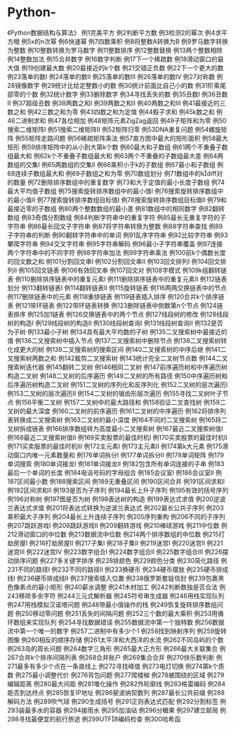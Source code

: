 # Python-
《Python数据结构与算法》
例1完美平方    例2判断平方数    例3检测2的幂次    例4求平方根    例5x的n次幂    例6快速幂    例7四数乘积    例8将整数A转换为B    例9罗马数字转换为整数    例10整数转换为罗马数字    例11整数排序    例12整数替换    例13两个整数相除    例14整数加法    例15合并数字    例16数字判断    例17下一个稀疏数    例18滑动窗口的最大值    例19创建最大数    例20最接近的k个数    例21交错正负数    例22下一个更大的数    例23落单的数Ⅰ    例24落单的数Ⅱ    例25落单的数Ⅲ    例26落单的数Ⅳ    例27对称数    例28镜像数字    例29统计比给定整数小的数    例30统计前面比自己小的数    例31阶乘尾部零的个数    例32统计数字    例33删除数字    例34寻找丢失的数    例35丑数Ⅰ    例36丑数Ⅱ    例37超级丑数    例38两数之和Ⅰ    例39两数之和Ⅱ    例40两数之和Ⅲ    例41最接近的三数之和    例42三数之和为零    例43四数之和为定值    例44骰子求和    例45k数之和    例46二进制求和    例47各位相加    例48矩阵元素ZigZag返回    例49子矩阵和为零    例50搜索二维矩阵Ⅰ    例51搜索二维矩阵Ⅱ    例52矩阵归零    例53DNA重复问题    例54螺旋矩阵    例55矩阵走路问题    例56稀疏矩阵乘法    例57直方图中最大的矩形面积    例58最大矩形    例59排序矩阵中的从小到大第k个数    例60最大和子数组    例61两个不重叠子数组最大和    例62k个不重叠子数组最大和    例63两个不重叠的子数组最大差    例64两数组的交集Ⅰ    例65两数组的交集Ⅱ    例66乘积小于k的子数组    例67最小和子数组    例68连续子数组最大和    例69子数组之和为零    例70数组划分    例71数组中的kdiff对的数量    例72删除排序数组中的重复数字    例73和大于定值的最小长度子数组    例74最大平均值子数组    例75搜索旋转排序数组中的最小值Ⅰ    例76搜索旋转排序数组中的最小值Ⅱ    例77搜索旋转排序数组目标值Ⅰ    例78搜索旋转排序数组目标值Ⅱ    例79和最接近零的子数组    例80两个整数数组的最小差    例81数组中的相同数字    例82翻转数组    例83奇偶分割数组    例84判断字符串中的重复字符    例85最长无重复字符的子字符串    例86最长回文子字符串    例87将字符串转换为整数    例88字符串查找    例89子字符串的判断    例90翻转字符串中的单词    例91乱序字符串    例92比较字符串    例93攀爬字符串    例94交叉字符串    例95字符串解码    例96最小子字符串覆盖    例97连接两个字符串中的不同字符    例98字符串加法    例99字符串乘法    例100前k个偶数长度的回文数之和    例101分割回文串Ⅰ    例102分割回文串Ⅱ    例103回文排列Ⅰ    例104回文排列Ⅱ    例105回文链表    例106有效回文串    例107回文对    例108字模式    例109k组翻转链表    例110删除排序链表中的重复元素Ⅰ    例111删除排序链表中的重复元素Ⅱ    例112链表划分    例113翻转链表Ⅰ    例114翻转链表Ⅱ    例115旋转链表    例116两两交换链表中的节点    例117删除链表中的元素    例118重排链表    例119链表插入排序    例120合并k个排序链表    例121带环链表    例122带环链表转换    例123删除链表中倒数第n个节点    例124链表排序    例125加1链表    例126交换链表中的两个节点    例127线段树的修改    例128线段树的构造Ⅰ    例129线段树的构造Ⅱ    例130线段树查询Ⅰ    例131线段树查询Ⅱ    例132是否为子树    例133最小子树    例134具有最大平均数的子树    例135二叉搜索树中最接近的值    例136二叉搜索树中插入节点    例137二叉搜索树中删除节点    例138二叉搜索树转化成更大的树    例139二叉搜索树的搜索区间    例140二叉搜索树的中序后继    例141二叉搜索树两数之和    例142裁剪二叉搜索树    例143统计完全二叉树节点数    例144二叉搜索树迭代器    例145翻转二叉树    例146相同二叉树    例147前序遍历树和中序遍历树构造二叉树    例148二叉树的后序遍历    例149二叉树的所有路径    例150中序遍历树和后序遍历树构造二叉树    例151二叉树的序列化和反序列化    例152二叉树的层次遍历Ⅰ    例153二叉树的层次遍历Ⅱ    例154二叉树的锯齿形层次遍历    例155寻找二叉树叶子节点    例156平衡二叉树    例157二叉树中的最大路径和    例158验证二叉查找树    例159二叉树的最大深度    例160二叉树的前序遍历    例161二叉树的中序遍历    例162将排序列表转换成二叉搜索树    例163二叉树的最小深度    例164不同的二叉搜索树    例165将二叉树拆成链表    例166排序数组转为高度最小二叉搜索树    例167最近二叉搜索树值Ⅰ    例168最近二叉搜索树值Ⅱ    例169买卖股票的最佳时机Ⅰ    例170买卖股票的最佳时机Ⅱ    例171买卖股票的最佳时机Ⅲ    例172主元素Ⅰ    例173主元素Ⅱ    例174第k大元素    例175滑动窗口内唯一元素数量和    例176单词拆分Ⅰ    例177单词拆分Ⅱ    例178单词矩阵    例179单词搜索    例180单词接龙Ⅰ    例181单词接龙Ⅱ    例182包含所有单词连接的子串    例183最后一个单词的长度    例184电话号码的字母组合    例185会议室Ⅰ    例186会议室Ⅱ    例187区间最小数    例188搜索区间    例189无重叠区间    例190区间合并    例191区间求和Ⅰ    例192区间求和Ⅱ    例193是否为子序列    例194最长上升子序列    例195有效的括号序列    例196对称树    例197图是否为树    例198表达树的构造    例199表达式求值    例200逆波兰表达式求值    例201将表达式转换为逆波兰表达式    例202最长公共子序列    例203乘积最大子序列    例204最长上升连续子序列    例205序列重构    例206不同的子序列    例207跳跃游戏Ⅰ    例208跳跃游戏Ⅱ    例209翻转游戏    例210棒球游戏    例211中位数    例212滑动窗口的中位数    例213数据流中位数    例214两个排序数组的中位数    例215打劫房屋Ⅰ    例216打劫房屋Ⅱ    例217子集Ⅰ    例218子集Ⅱ    例219迷宫Ⅰ    例220迷宫Ⅱ    例221迷宫Ⅲ    例222迷宫Ⅳ    例223数字组合Ⅰ    例224数字组合Ⅱ    例225数字组合Ⅲ    例226摆动排序问题    例227多关键字排序    例228排颜色    例229颜色分类    例230简化路径    例231不同的路径Ⅰ    例232不同的路径Ⅱ    例233换硬币    例234硬币摆放    例235硬币排成线Ⅰ    例236硬币排成线Ⅱ    例237搜索插入位置    例238俄罗斯套娃信封    例239包裹黑色像素点的最小矩形    例240薪水调整    例241木材加工    例242判断数独是否合法    例243移除多余字符    例244三元式解析器    例245符号串生成器    例246用栈实现队列    例247用栈模拟汉诺塔问题    例248带最小值操作的栈    例249恢复旋转排序数组问题    例250移动零问题    例251丢失的间隔问题    例252三个数的最大乘积    例253用循环数组来实现队列    例254寻找数据错误    例255数据流中第一个独特数    例256数据流中第一个唯一的数字    例257二进制中有多少个1    例258找到映射序列    例259旋转图像    例260相反的顺序存储    例261太平洋和大西洋的水流    例262不同岛屿的个数    例263岛的周长问题    例264数字三角形    例265最大正方形    例266最大关联集合    例267合并k个排序间隔列表    例268合并账户    例269集合合并    例270快乐数判断    例271最多有多少个点在一条直线上    例272寻找峰值    例273电灯切换    例274第k个质数    例275最小调整代价    例276背包问题    例277爬楼梯    例278被围绕的区域    例279编辑距离    例280最大间距    例281堆化操作    例282外轮廓线    例283格雷编码    例284能否到达终点    例285恢复IP地址    例286斐波纳契数列    例287最长公共前缀    例288解码方法    例289吹气球    例290生成括号    例291正则表达式匹配    例292分割标签    例293装最多水的容器    例294接雨水    例295加油站    例296分糖果    例297建立邮局    例298寻找最便宜的航行旅途    例299UTF8编码检查    例300哈希函    
